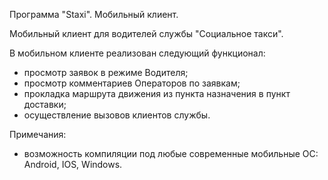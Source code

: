 Программа "Staxi". Мобильный клиент.

Мобильный клиент для водителей службы "Социальное такси".

В мобильном клиенте реализован следующий функционал:
- просмотр заявок в режиме Водителя;
- просмотр комментариев Операторов по заявкам;
- прокладка маршрута движения из пункта назначения в пункт доставки;
- осуществление вызовов клиентов службы.

Примечания:
- возможность компиляции под любые современные мобильные ОС:
  Android, IOS, Windows.
